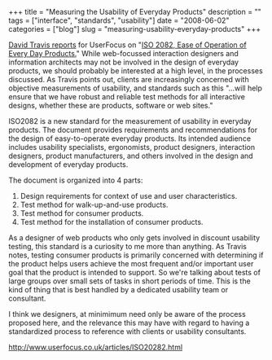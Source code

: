 +++
title = "Measuring the Usability of Everyday Products"
description = ""
tags = ["interface", "standards", "usability"]
date = "2008-06-02"
categories = ["blog"]
slug = "measuring-usability-everyday-products"
+++



<p><a href="http://www.userfocus.co.uk/articles/ISO20282.html">David Travis reports</a> for UserFocus on "<a href="http://www.iso.org/iso/iso_catalogue/catalogue_tc/catalogue_detail.htm?csnumber=34122">ISO 2082, Ease of Operation of Every Day Products.</a>" While web-focussed interaction designers and information architects may not be involved in the design of everyday products, we should probably be interested at a high level, in the processes discussed. As Travis points out, clients are increasingly concerned with objective measurements of usability, and standards such as this "...will help ensure that we have robust and reliable test methods for all interactive designs, whether these are products, software or web sites." </p>
<p>ISO2082 is a new standard for the measurement of usability in everyday products. The document provides requirements and recommendations for the design of easy-to-operate everyday products. Its intended audience includes usability specialists, ergonomists, product designers, interaction designers, product manufacturers, and others involved in the design and development of everyday products.</p>
<p>The document is organized into 4 parts:</p>
<ol>
<li>Design requirements for context of use and user characteristics.</li>
<li>Test method for walk-up-and-use products.</li>
<li>Test method for consumer products.</li>
<li>Test method for the installation of consumer products.</li>
</ol>
<p>As a designer of web products who only gets involved in discount usability testing, this standard is a curiosity to me more than anything. As Travis notes, testing consumer products is primarily concerned with determining if the product helps users achieve the most frequent and/or important user goal that the product is intended to support. So we're talking about tests of large groups over small sets of tasks in short periods of time. This is the kind of thing that is best handled by a dedicated usability team or consultant. </p>
<p>I think we designers, at minimimum need only be aware of the process proposed here, and the relevance this may have with regard to having a standardized process to reference with clients or usability consultants.</p>
    
  <a href="http://www.userfocus.co.uk/articles/ISO20282.html">http://www.userfocus.co.uk/articles/ISO20282.html</a>
